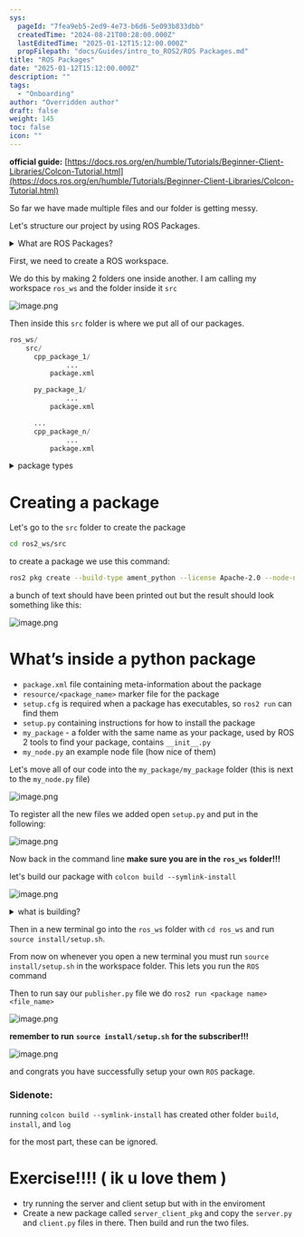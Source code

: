 ```yaml
---
sys:
  pageId: "7fea9eb5-2ed9-4e73-b6d6-5e093b833dbb"
  createdTime: "2024-08-21T00:28:00.000Z"
  lastEditedTime: "2025-01-12T15:12:00.000Z"
  propFilepath: "docs/Guides/intro_to_ROS2/ROS Packages.md"
title: "ROS Packages"
date: "2025-01-12T15:12:00.000Z"
description: ""
tags:
  - "Onboarding"
author: "Overridden author"
draft: false
weight: 145
toc: false
icon: ""
---
```


**official guide:** [https://docs.ros.org/en/humble/Tutorials/Beginner-Client-Libraries/Colcon-Tutorial.html](https://docs.ros.org/en/humble/Tutorials/Beginner-Client-Libraries/Colcon-Tutorial.html)

So far we have made multiple files and our folder is getting messy.

Let's structure our project by using ROS Packages.

<details>

<summary>What are ROS Packages?</summary>

ROS Packages are, as the name implies, packages of code that are highly sharable between ROS developers.

They consist of a folder, `package.xml` file, and source code

```python
      cpp_package_1/
		      ... imagine much code files here ..
          package.xml
```

</details>

First, we need to create a ROS workspace.

We do this by making 2 folders one inside another. I am calling my workspace `ros_ws` and the folder inside it `src`

![image.png](https://prod-files-secure.s3.us-west-2.amazonaws.com/d518164a-d88e-44d1-a4ee-3adb3bd8bce0/70706947-fd18-4537-a67b-e12946812d31/image.png?X-Amz-Algorithm=AWS4-HMAC-SHA256&X-Amz-Content-Sha256=UNSIGNED-PAYLOAD&X-Amz-Credential=ASIAZI2LB466XTAU2UDW%2F20250616%2Fus-west-2%2Fs3%2Faws4_request&X-Amz-Date=20250616T042201Z&X-Amz-Expires=3600&X-Amz-Security-Token=IQoJb3JpZ2luX2VjEGsaCXVzLXdlc3QtMiJIMEYCIQCG4Rxwn7q%2FC%2FzzYI5hQ8UvnV%2F6FcSlfg%2BGtCxSVSO47wIhAKt%2F%2B7%2BWLRMay1aEXwH7X11n7GlafFDvfWBEsGWoAGM1Kv8DCFMQABoMNjM3NDIzMTgzODA1IgxTxazegsS1H9Wq7CIq3ANw9Oz4vES4bkABgZ2Rwq9vxzSetfjEEL7qdGwcF449ORJGNniMjM9ZF1RCzO9LAfO6tjcNb6zcc0HTzav2gdEzclt%2B%2B6SSVvOzV90ipuNi%2FnlGAFVMWhATKa5DrDCF1GcIWvCBnGRJ7hcJ5XW1OgvUcf%2FWWKXpcpHirdRX%2FHAuH%2FQOBA7Yl7Szy0sj4QlOnxuc7BGGDXmIZnQq3OhywtirKb1AcCHUFjARlQFubWCRnO0%2Fl8JjHziWKCa5L7jDJQmNp7k0JLeX27zff2OhxyLwIYF46kn0w2eEVZEbHdy8ntAMnQft2HBek%2BYyZp47RacW3TDG7DmTBa87RTMi3pdXRBuHo0DzZnym%2FybscvbkPSI9GlOXhQ3Q8dU9qHBFPleIzjf9t9H7dzGLKti1R7tmhANfdzVXlJp8HQsWJQ2Dm9UqdSgIJmMSVbyR6tuz392uls4PL1c0AKQfQCm%2FFNCNvfokxxPOuh3k1gNFbt2baepoiLwb05S%2B%2Frfy09s2Q2vvP%2B4mKcUoMswEl3H59xjG4Vx4xQg5HbbmaiminrDRL9klBZ%2FAr%2BwVEgcMZz0xzLWgvK40cr2LjX9HtrbY0DvN518PApnyRBTaWwm05AOnKbdcoShebXjk0oVKrjDA%2Fr3CBjqkAcfsmtEx6MIETQLagRK6GLAUtFO3KlN9GSlYkm3omo6hx3IzScce%2BcX%2B0m%2B%2BluY6QpkJR2XIcyzrEoRIyWOprWiJMQkJlT0V4c9ZNHb9mg%2BscIUL0gmJuzpE0uFpAk4c%2BhiGXXw%2F4Z7A0jEDOii5kMEKdmxwnwts22njNZuvnHj%2BUCvHxUqmF%2FGrnsazQ1bI5fC2B2PBWm3NTMjaYQX4%2BaSygksn&X-Amz-Signature=d017676eee65b6ceca606c80b4262756a2958736cc014aaaabaae75f031e13b0&X-Amz-SignedHeaders=host&x-amz-checksum-mode=ENABLED&x-id=GetObject)

Then inside this `src` folder is where we put all of our packages.

```python
ros_ws/
    src/
      cpp_package_1/
		      ...
          package.xml

      py_package_1/
		      ...
          package.xml

      ...
      cpp_package_n/
		      ...
          package.xml

```

<details>

<summary>package types</summary>

packages can be either `C++` or python.

the intern file structure is different for each but for this guide we will stick to creating python packages

</details>

# Creating a package

Let's go to the `src` folder to create the package

```bash
cd ros2_ws/src
```

to create a package we use this command:

```bash
ros2 pkg create --build-type ament_python --license Apache-2.0 --node-name my_node my_package
```

a bunch of text should have been printed out but the result should look something like this:

![image.png](https://prod-files-secure.s3.us-west-2.amazonaws.com/d518164a-d88e-44d1-a4ee-3adb3bd8bce0/e6cf1e3f-8512-4a3e-b131-079f800bf3e8/image.png?X-Amz-Algorithm=AWS4-HMAC-SHA256&X-Amz-Content-Sha256=UNSIGNED-PAYLOAD&X-Amz-Credential=ASIAZI2LB466XTAU2UDW%2F20250616%2Fus-west-2%2Fs3%2Faws4_request&X-Amz-Date=20250616T042201Z&X-Amz-Expires=3600&X-Amz-Security-Token=IQoJb3JpZ2luX2VjEGsaCXVzLXdlc3QtMiJIMEYCIQCG4Rxwn7q%2FC%2FzzYI5hQ8UvnV%2F6FcSlfg%2BGtCxSVSO47wIhAKt%2F%2B7%2BWLRMay1aEXwH7X11n7GlafFDvfWBEsGWoAGM1Kv8DCFMQABoMNjM3NDIzMTgzODA1IgxTxazegsS1H9Wq7CIq3ANw9Oz4vES4bkABgZ2Rwq9vxzSetfjEEL7qdGwcF449ORJGNniMjM9ZF1RCzO9LAfO6tjcNb6zcc0HTzav2gdEzclt%2B%2B6SSVvOzV90ipuNi%2FnlGAFVMWhATKa5DrDCF1GcIWvCBnGRJ7hcJ5XW1OgvUcf%2FWWKXpcpHirdRX%2FHAuH%2FQOBA7Yl7Szy0sj4QlOnxuc7BGGDXmIZnQq3OhywtirKb1AcCHUFjARlQFubWCRnO0%2Fl8JjHziWKCa5L7jDJQmNp7k0JLeX27zff2OhxyLwIYF46kn0w2eEVZEbHdy8ntAMnQft2HBek%2BYyZp47RacW3TDG7DmTBa87RTMi3pdXRBuHo0DzZnym%2FybscvbkPSI9GlOXhQ3Q8dU9qHBFPleIzjf9t9H7dzGLKti1R7tmhANfdzVXlJp8HQsWJQ2Dm9UqdSgIJmMSVbyR6tuz392uls4PL1c0AKQfQCm%2FFNCNvfokxxPOuh3k1gNFbt2baepoiLwb05S%2B%2Frfy09s2Q2vvP%2B4mKcUoMswEl3H59xjG4Vx4xQg5HbbmaiminrDRL9klBZ%2FAr%2BwVEgcMZz0xzLWgvK40cr2LjX9HtrbY0DvN518PApnyRBTaWwm05AOnKbdcoShebXjk0oVKrjDA%2Fr3CBjqkAcfsmtEx6MIETQLagRK6GLAUtFO3KlN9GSlYkm3omo6hx3IzScce%2BcX%2B0m%2B%2BluY6QpkJR2XIcyzrEoRIyWOprWiJMQkJlT0V4c9ZNHb9mg%2BscIUL0gmJuzpE0uFpAk4c%2BhiGXXw%2F4Z7A0jEDOii5kMEKdmxwnwts22njNZuvnHj%2BUCvHxUqmF%2FGrnsazQ1bI5fC2B2PBWm3NTMjaYQX4%2BaSygksn&X-Amz-Signature=6861b270864cc97e1d09f1c6bab466a97f33c8b688f5aee36db79362d5241dde&X-Amz-SignedHeaders=host&x-amz-checksum-mode=ENABLED&x-id=GetObject)

# What’s inside a python package

- `package.xml` file containing meta-information about the package
- `resource/<package_name>` marker file for the package
- `setup.cfg` is required when a package has executables, so `ros2 run` can find them
- `setup.py` containing instructions for how to install the package
- `my_package` - a folder with the same name as your package, used by ROS 2 tools to find your package, contains `__init__.py`
- `my_node.py` an example node file (how nice of them)

Let's move all of our code into the `my_package/my_package` folder (this is next to the `my_node.py` file)

![image.png](https://prod-files-secure.s3.us-west-2.amazonaws.com/d518164a-d88e-44d1-a4ee-3adb3bd8bce0/9ce58f11-0da9-4d3e-b86d-506a9685d378/image.png?X-Amz-Algorithm=AWS4-HMAC-SHA256&X-Amz-Content-Sha256=UNSIGNED-PAYLOAD&X-Amz-Credential=ASIAZI2LB466XTAU2UDW%2F20250616%2Fus-west-2%2Fs3%2Faws4_request&X-Amz-Date=20250616T042201Z&X-Amz-Expires=3600&X-Amz-Security-Token=IQoJb3JpZ2luX2VjEGsaCXVzLXdlc3QtMiJIMEYCIQCG4Rxwn7q%2FC%2FzzYI5hQ8UvnV%2F6FcSlfg%2BGtCxSVSO47wIhAKt%2F%2B7%2BWLRMay1aEXwH7X11n7GlafFDvfWBEsGWoAGM1Kv8DCFMQABoMNjM3NDIzMTgzODA1IgxTxazegsS1H9Wq7CIq3ANw9Oz4vES4bkABgZ2Rwq9vxzSetfjEEL7qdGwcF449ORJGNniMjM9ZF1RCzO9LAfO6tjcNb6zcc0HTzav2gdEzclt%2B%2B6SSVvOzV90ipuNi%2FnlGAFVMWhATKa5DrDCF1GcIWvCBnGRJ7hcJ5XW1OgvUcf%2FWWKXpcpHirdRX%2FHAuH%2FQOBA7Yl7Szy0sj4QlOnxuc7BGGDXmIZnQq3OhywtirKb1AcCHUFjARlQFubWCRnO0%2Fl8JjHziWKCa5L7jDJQmNp7k0JLeX27zff2OhxyLwIYF46kn0w2eEVZEbHdy8ntAMnQft2HBek%2BYyZp47RacW3TDG7DmTBa87RTMi3pdXRBuHo0DzZnym%2FybscvbkPSI9GlOXhQ3Q8dU9qHBFPleIzjf9t9H7dzGLKti1R7tmhANfdzVXlJp8HQsWJQ2Dm9UqdSgIJmMSVbyR6tuz392uls4PL1c0AKQfQCm%2FFNCNvfokxxPOuh3k1gNFbt2baepoiLwb05S%2B%2Frfy09s2Q2vvP%2B4mKcUoMswEl3H59xjG4Vx4xQg5HbbmaiminrDRL9klBZ%2FAr%2BwVEgcMZz0xzLWgvK40cr2LjX9HtrbY0DvN518PApnyRBTaWwm05AOnKbdcoShebXjk0oVKrjDA%2Fr3CBjqkAcfsmtEx6MIETQLagRK6GLAUtFO3KlN9GSlYkm3omo6hx3IzScce%2BcX%2B0m%2B%2BluY6QpkJR2XIcyzrEoRIyWOprWiJMQkJlT0V4c9ZNHb9mg%2BscIUL0gmJuzpE0uFpAk4c%2BhiGXXw%2F4Z7A0jEDOii5kMEKdmxwnwts22njNZuvnHj%2BUCvHxUqmF%2FGrnsazQ1bI5fC2B2PBWm3NTMjaYQX4%2BaSygksn&X-Amz-Signature=21e9224581da59c4f7efc016154ffefe36f79db06b7add2511d6695a2da206f9&X-Amz-SignedHeaders=host&x-amz-checksum-mode=ENABLED&x-id=GetObject)

To register all the new files we added open `setup.py` and put in the following:

![image.png](https://prod-files-secure.s3.us-west-2.amazonaws.com/d518164a-d88e-44d1-a4ee-3adb3bd8bce0/1cd7c262-4cae-4496-9d75-c178537d24a2/image.png?X-Amz-Algorithm=AWS4-HMAC-SHA256&X-Amz-Content-Sha256=UNSIGNED-PAYLOAD&X-Amz-Credential=ASIAZI2LB466XTAU2UDW%2F20250616%2Fus-west-2%2Fs3%2Faws4_request&X-Amz-Date=20250616T042201Z&X-Amz-Expires=3600&X-Amz-Security-Token=IQoJb3JpZ2luX2VjEGsaCXVzLXdlc3QtMiJIMEYCIQCG4Rxwn7q%2FC%2FzzYI5hQ8UvnV%2F6FcSlfg%2BGtCxSVSO47wIhAKt%2F%2B7%2BWLRMay1aEXwH7X11n7GlafFDvfWBEsGWoAGM1Kv8DCFMQABoMNjM3NDIzMTgzODA1IgxTxazegsS1H9Wq7CIq3ANw9Oz4vES4bkABgZ2Rwq9vxzSetfjEEL7qdGwcF449ORJGNniMjM9ZF1RCzO9LAfO6tjcNb6zcc0HTzav2gdEzclt%2B%2B6SSVvOzV90ipuNi%2FnlGAFVMWhATKa5DrDCF1GcIWvCBnGRJ7hcJ5XW1OgvUcf%2FWWKXpcpHirdRX%2FHAuH%2FQOBA7Yl7Szy0sj4QlOnxuc7BGGDXmIZnQq3OhywtirKb1AcCHUFjARlQFubWCRnO0%2Fl8JjHziWKCa5L7jDJQmNp7k0JLeX27zff2OhxyLwIYF46kn0w2eEVZEbHdy8ntAMnQft2HBek%2BYyZp47RacW3TDG7DmTBa87RTMi3pdXRBuHo0DzZnym%2FybscvbkPSI9GlOXhQ3Q8dU9qHBFPleIzjf9t9H7dzGLKti1R7tmhANfdzVXlJp8HQsWJQ2Dm9UqdSgIJmMSVbyR6tuz392uls4PL1c0AKQfQCm%2FFNCNvfokxxPOuh3k1gNFbt2baepoiLwb05S%2B%2Frfy09s2Q2vvP%2B4mKcUoMswEl3H59xjG4Vx4xQg5HbbmaiminrDRL9klBZ%2FAr%2BwVEgcMZz0xzLWgvK40cr2LjX9HtrbY0DvN518PApnyRBTaWwm05AOnKbdcoShebXjk0oVKrjDA%2Fr3CBjqkAcfsmtEx6MIETQLagRK6GLAUtFO3KlN9GSlYkm3omo6hx3IzScce%2BcX%2B0m%2B%2BluY6QpkJR2XIcyzrEoRIyWOprWiJMQkJlT0V4c9ZNHb9mg%2BscIUL0gmJuzpE0uFpAk4c%2BhiGXXw%2F4Z7A0jEDOii5kMEKdmxwnwts22njNZuvnHj%2BUCvHxUqmF%2FGrnsazQ1bI5fC2B2PBWm3NTMjaYQX4%2BaSygksn&X-Amz-Signature=fd48bd12e67e389beeda7a599dd39254108cf439254c22f0fd7cec1e5b00e19e&X-Amz-SignedHeaders=host&x-amz-checksum-mode=ENABLED&x-id=GetObject)

Now back in the command line **make sure you are in the** **`ros_ws`** **folder!!!**

let's build our package with `colcon build --symlink-install`

![image.png](https://prod-files-secure.s3.us-west-2.amazonaws.com/d518164a-d88e-44d1-a4ee-3adb3bd8bce0/2f2a0d27-b173-48fd-b189-5f5c0ce65619/image.png?X-Amz-Algorithm=AWS4-HMAC-SHA256&X-Amz-Content-Sha256=UNSIGNED-PAYLOAD&X-Amz-Credential=ASIAZI2LB466XTAU2UDW%2F20250616%2Fus-west-2%2Fs3%2Faws4_request&X-Amz-Date=20250616T042201Z&X-Amz-Expires=3600&X-Amz-Security-Token=IQoJb3JpZ2luX2VjEGsaCXVzLXdlc3QtMiJIMEYCIQCG4Rxwn7q%2FC%2FzzYI5hQ8UvnV%2F6FcSlfg%2BGtCxSVSO47wIhAKt%2F%2B7%2BWLRMay1aEXwH7X11n7GlafFDvfWBEsGWoAGM1Kv8DCFMQABoMNjM3NDIzMTgzODA1IgxTxazegsS1H9Wq7CIq3ANw9Oz4vES4bkABgZ2Rwq9vxzSetfjEEL7qdGwcF449ORJGNniMjM9ZF1RCzO9LAfO6tjcNb6zcc0HTzav2gdEzclt%2B%2B6SSVvOzV90ipuNi%2FnlGAFVMWhATKa5DrDCF1GcIWvCBnGRJ7hcJ5XW1OgvUcf%2FWWKXpcpHirdRX%2FHAuH%2FQOBA7Yl7Szy0sj4QlOnxuc7BGGDXmIZnQq3OhywtirKb1AcCHUFjARlQFubWCRnO0%2Fl8JjHziWKCa5L7jDJQmNp7k0JLeX27zff2OhxyLwIYF46kn0w2eEVZEbHdy8ntAMnQft2HBek%2BYyZp47RacW3TDG7DmTBa87RTMi3pdXRBuHo0DzZnym%2FybscvbkPSI9GlOXhQ3Q8dU9qHBFPleIzjf9t9H7dzGLKti1R7tmhANfdzVXlJp8HQsWJQ2Dm9UqdSgIJmMSVbyR6tuz392uls4PL1c0AKQfQCm%2FFNCNvfokxxPOuh3k1gNFbt2baepoiLwb05S%2B%2Frfy09s2Q2vvP%2B4mKcUoMswEl3H59xjG4Vx4xQg5HbbmaiminrDRL9klBZ%2FAr%2BwVEgcMZz0xzLWgvK40cr2LjX9HtrbY0DvN518PApnyRBTaWwm05AOnKbdcoShebXjk0oVKrjDA%2Fr3CBjqkAcfsmtEx6MIETQLagRK6GLAUtFO3KlN9GSlYkm3omo6hx3IzScce%2BcX%2B0m%2B%2BluY6QpkJR2XIcyzrEoRIyWOprWiJMQkJlT0V4c9ZNHb9mg%2BscIUL0gmJuzpE0uFpAk4c%2BhiGXXw%2F4Z7A0jEDOii5kMEKdmxwnwts22njNZuvnHj%2BUCvHxUqmF%2FGrnsazQ1bI5fC2B2PBWm3NTMjaYQX4%2BaSygksn&X-Amz-Signature=4e1daa19113cef169b57d3fb27423a802d1586f9d4b0de207a00e1a37c7b8005&X-Amz-SignedHeaders=host&x-amz-checksum-mode=ENABLED&x-id=GetObject)

<details>

<summary>what is building?</summary>

if you are a CS major at Rose-Hulman you will learn the answer to this in CSSE132

but TLDR; is it combines all the code files into one program that can be run easily 

</details>

Then in a new terminal go into the `ros_ws` folder with `cd ros_ws` and run `source install/setup.sh`. 

From now on whenever you open a new terminal you must run `source install/setup.sh` in the workspace folder. This lets you run the `ROS` command

Then to run say our `publisher.py` file we do `ros2 run <package name> <file_name>`

![image.png](https://prod-files-secure.s3.us-west-2.amazonaws.com/d518164a-d88e-44d1-a4ee-3adb3bd8bce0/4f4b1219-3a44-4632-aa0a-ce3471699f59/image.png?X-Amz-Algorithm=AWS4-HMAC-SHA256&X-Amz-Content-Sha256=UNSIGNED-PAYLOAD&X-Amz-Credential=ASIAZI2LB466XTAU2UDW%2F20250616%2Fus-west-2%2Fs3%2Faws4_request&X-Amz-Date=20250616T042201Z&X-Amz-Expires=3600&X-Amz-Security-Token=IQoJb3JpZ2luX2VjEGsaCXVzLXdlc3QtMiJIMEYCIQCG4Rxwn7q%2FC%2FzzYI5hQ8UvnV%2F6FcSlfg%2BGtCxSVSO47wIhAKt%2F%2B7%2BWLRMay1aEXwH7X11n7GlafFDvfWBEsGWoAGM1Kv8DCFMQABoMNjM3NDIzMTgzODA1IgxTxazegsS1H9Wq7CIq3ANw9Oz4vES4bkABgZ2Rwq9vxzSetfjEEL7qdGwcF449ORJGNniMjM9ZF1RCzO9LAfO6tjcNb6zcc0HTzav2gdEzclt%2B%2B6SSVvOzV90ipuNi%2FnlGAFVMWhATKa5DrDCF1GcIWvCBnGRJ7hcJ5XW1OgvUcf%2FWWKXpcpHirdRX%2FHAuH%2FQOBA7Yl7Szy0sj4QlOnxuc7BGGDXmIZnQq3OhywtirKb1AcCHUFjARlQFubWCRnO0%2Fl8JjHziWKCa5L7jDJQmNp7k0JLeX27zff2OhxyLwIYF46kn0w2eEVZEbHdy8ntAMnQft2HBek%2BYyZp47RacW3TDG7DmTBa87RTMi3pdXRBuHo0DzZnym%2FybscvbkPSI9GlOXhQ3Q8dU9qHBFPleIzjf9t9H7dzGLKti1R7tmhANfdzVXlJp8HQsWJQ2Dm9UqdSgIJmMSVbyR6tuz392uls4PL1c0AKQfQCm%2FFNCNvfokxxPOuh3k1gNFbt2baepoiLwb05S%2B%2Frfy09s2Q2vvP%2B4mKcUoMswEl3H59xjG4Vx4xQg5HbbmaiminrDRL9klBZ%2FAr%2BwVEgcMZz0xzLWgvK40cr2LjX9HtrbY0DvN518PApnyRBTaWwm05AOnKbdcoShebXjk0oVKrjDA%2Fr3CBjqkAcfsmtEx6MIETQLagRK6GLAUtFO3KlN9GSlYkm3omo6hx3IzScce%2BcX%2B0m%2B%2BluY6QpkJR2XIcyzrEoRIyWOprWiJMQkJlT0V4c9ZNHb9mg%2BscIUL0gmJuzpE0uFpAk4c%2BhiGXXw%2F4Z7A0jEDOii5kMEKdmxwnwts22njNZuvnHj%2BUCvHxUqmF%2FGrnsazQ1bI5fC2B2PBWm3NTMjaYQX4%2BaSygksn&X-Amz-Signature=bc2b58e6211808e91ea0649b776f0d70fd4ae58e680aac9de6f8ebd196790eab&X-Amz-SignedHeaders=host&x-amz-checksum-mode=ENABLED&x-id=GetObject)

**remember to run** **`source install/setup.sh`** **for the subscriber!!!**

![image.png](https://prod-files-secure.s3.us-west-2.amazonaws.com/d518164a-d88e-44d1-a4ee-3adb3bd8bce0/02121119-dad4-49ec-8356-c956108b4243/image.png?X-Amz-Algorithm=AWS4-HMAC-SHA256&X-Amz-Content-Sha256=UNSIGNED-PAYLOAD&X-Amz-Credential=ASIAZI2LB466XTAU2UDW%2F20250616%2Fus-west-2%2Fs3%2Faws4_request&X-Amz-Date=20250616T042201Z&X-Amz-Expires=3600&X-Amz-Security-Token=IQoJb3JpZ2luX2VjEGsaCXVzLXdlc3QtMiJIMEYCIQCG4Rxwn7q%2FC%2FzzYI5hQ8UvnV%2F6FcSlfg%2BGtCxSVSO47wIhAKt%2F%2B7%2BWLRMay1aEXwH7X11n7GlafFDvfWBEsGWoAGM1Kv8DCFMQABoMNjM3NDIzMTgzODA1IgxTxazegsS1H9Wq7CIq3ANw9Oz4vES4bkABgZ2Rwq9vxzSetfjEEL7qdGwcF449ORJGNniMjM9ZF1RCzO9LAfO6tjcNb6zcc0HTzav2gdEzclt%2B%2B6SSVvOzV90ipuNi%2FnlGAFVMWhATKa5DrDCF1GcIWvCBnGRJ7hcJ5XW1OgvUcf%2FWWKXpcpHirdRX%2FHAuH%2FQOBA7Yl7Szy0sj4QlOnxuc7BGGDXmIZnQq3OhywtirKb1AcCHUFjARlQFubWCRnO0%2Fl8JjHziWKCa5L7jDJQmNp7k0JLeX27zff2OhxyLwIYF46kn0w2eEVZEbHdy8ntAMnQft2HBek%2BYyZp47RacW3TDG7DmTBa87RTMi3pdXRBuHo0DzZnym%2FybscvbkPSI9GlOXhQ3Q8dU9qHBFPleIzjf9t9H7dzGLKti1R7tmhANfdzVXlJp8HQsWJQ2Dm9UqdSgIJmMSVbyR6tuz392uls4PL1c0AKQfQCm%2FFNCNvfokxxPOuh3k1gNFbt2baepoiLwb05S%2B%2Frfy09s2Q2vvP%2B4mKcUoMswEl3H59xjG4Vx4xQg5HbbmaiminrDRL9klBZ%2FAr%2BwVEgcMZz0xzLWgvK40cr2LjX9HtrbY0DvN518PApnyRBTaWwm05AOnKbdcoShebXjk0oVKrjDA%2Fr3CBjqkAcfsmtEx6MIETQLagRK6GLAUtFO3KlN9GSlYkm3omo6hx3IzScce%2BcX%2B0m%2B%2BluY6QpkJR2XIcyzrEoRIyWOprWiJMQkJlT0V4c9ZNHb9mg%2BscIUL0gmJuzpE0uFpAk4c%2BhiGXXw%2F4Z7A0jEDOii5kMEKdmxwnwts22njNZuvnHj%2BUCvHxUqmF%2FGrnsazQ1bI5fC2B2PBWm3NTMjaYQX4%2BaSygksn&X-Amz-Signature=f8fa390b27709e6a8224d5de4d1244f42c4d6bf97a225c639d29ebe089b6cdd9&X-Amz-SignedHeaders=host&x-amz-checksum-mode=ENABLED&x-id=GetObject)

and congrats you have successfully setup your own `ROS` package.

### Sidenote:

running `colcon build --symlink-install` has created other folder `build`, `install`, and `log`

for the most part, these can be ignored.

# Exercise!!!! ( ik u love them )

- try running the server and client setup but with in the enviroment
- Create a new package called `server_client_pkg` and copy the `server.py` and `client.py` files in there. Then build and run the two files.
